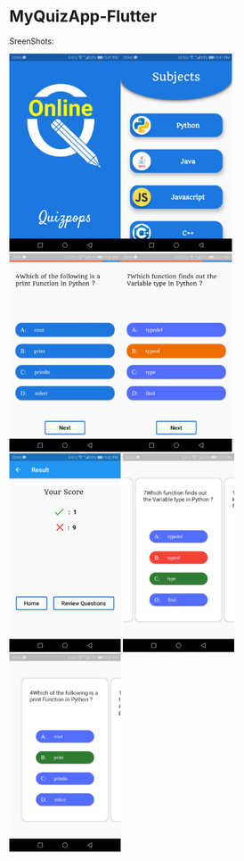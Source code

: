 # MyQuizApp-Flutter

SreenShots:

<img src="ScreenShots/Screenshot_20201118-174109.jpg" width="200"><img src="ScreenShots/Screenshot_20201118-174114.jpg" width="200"><img src="ScreenShots/Screenshot_20201118-174123.jpg" width="200"><img src="ScreenShots/Screenshot_20201118-174152.jpg" width="200"><img src="ScreenShots/Screenshot_20201118-174200.jpg" width="200"> <img src="ScreenShots/Screenshot_20201118-174208.jpg" width="200"><img src="ScreenShots/Screenshot_20201118-174215.jpg" width="200">
